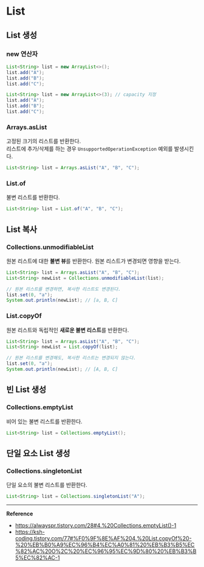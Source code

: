 # List

## List 생성
### new 연산자
```java
List<String> list = new ArrayList<>();
list.add("A");
list.add("B");
list.add("C");
```

```java
List<String> list = new ArrayList<>(3); // capacity 지정
list.add("A");
list.add("B");
list.add("C");
```

### Arrays.asList
고정된 크기의 리스트를 반환한다.<br>
리스트에 추가/삭제를 하는 경우 `UnsupportedOperationException` 예외를 발생시킨다.
```java
List<String> list = Arrays.asList("A", "B", "C");
```

### List.of
불변 리스트를 반환한다.
```java
List<String> list = List.of("A", "B", "C");
```

## List 복사
### Collections.unmodifiableList
원본 리스트에 대한 **불변 뷰**를 반환한다. 원본 리스트가 변경되면 영향을 받는다.
```java
List<String> list = Arrays.asList("A", "B", "C");
List<String> newList = Collections.unmodifiableList(list);

// 원본 리스트를 변경하면, 복사한 리스트도 변경된다.
list.set(0, "a");
System.out.println(newList); // [a, B, C]
```

### List.copyOf
원본 리스트와 독립적인 **새로운 불변 리스트**를 반환한다.
```java
List<String> list = Arrays.asList("A", "B", "C");
List<String> newList = List.copyOf(list);

// 원본 리스트를 변경해도, 복사한 리스트는 변경되지 않는다.
list.set(0, "a");
System.out.println(newList); // [A, B, C]
```

## 빈 List 생성
### Collections.emptyList
비어 있는 불변 리스트를 반환한다.
```java
List<String> list = Collections.emptyList();
```

## 단일 요소 List 생성
### Collections.singletonList
단일 요소의 불변 리스트를 반환한다.
```java
List<String> list = Collections.singletonList("A");
```

---
**Reference**<br>
- https://alwayspr.tistory.com/28#4.%20Collections.emptyList()-1
- https://ksh-coding.tistory.com/77#%F0%9F%8E%AF%204.%20List.copyOf%20-%20%EB%B0%A9%EC%96%B4%EC%A0%81%20%EB%B3%B5%EC%82%AC%20O%2C%20%EC%96%95%EC%9D%80%20%EB%B3%B5%EC%82%AC-1
